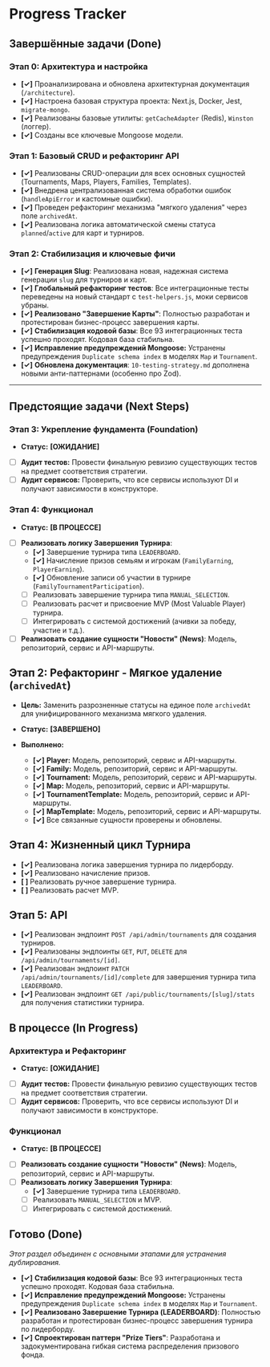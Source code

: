 # Progress Tracker

## Завершённые задачи (Done)

### Этап 0: Архитектура и настройка
- **[✓]** Проанализирована и обновлена архитектурная документация (`/architecture`).
- **[✓]** Настроена базовая структура проекта: Next.js, Docker, Jest, `migrate-mongo`.
- **[✓]** Реализованы базовые утилиты: `getCacheAdapter` (Redis), `Winston` (логгер).
- **[✓]** Созданы все ключевые Mongoose модели.

### Этап 1: Базовый CRUD и рефакторинг API
- **[✓]** Реализованы CRUD-операции для всех основных сущностей (Tournaments, Maps, Players, Families, Templates).
- **[✓]** Внедрена централизованная система обработки ошибок (`handleApiError` и кастомные ошибки).
- **[✓]** Проведен рефакторинг механизма "мягкого удаления" через поле `archivedAt`.
- **[✓]** Реализована логика автоматической смены статуса `planned`/`active` для карт и турниров.

### Этап 2: Стабилизация и ключевые фичи
- **[✓]** **Генерация Slug**: Реализована новая, надежная система генерации `slug` для турниров и карт.
- **[✓]** **Глобальный рефакторинг тестов**: Все интеграционные тесты переведены на новый стандарт с `test-helpers.js`, моки сервисов убраны.
- **[✓]** **Реализовано "Завершение Карты"**: Полностью разработан и протестирован бизнес-процесс завершения карты.
- **[✓]** **Стабилизация кодовой базы**: Все 93 интеграционных теста успешно проходят. Кодовая база стабильна.
- **[✓]** **Исправление предупреждений Mongoose:** Устранены предупреждения `Duplicate schema index` в моделях `Map` и `Tournament`.
- **[✓]** **Обновлена документация**: `10-testing-strategy.md` дополнена новыми анти-паттернами (особенно про Zod).

---

## Предстоящие задачи (Next Steps)

### Этап 3: Укрепление фундамента (Foundation)
- **Статус:** **[ОЖИДАНИЕ]**
- [ ] **Аудит тестов:** Провести финальную ревизию существующих тестов на предмет соответствия стратегии.
- [ ] **Аудит сервисов:** Проверить, что все сервисы используют DI и получают зависимости в конструкторе.

### Этап 4: Функционал
- **Статус:** **[В ПРОЦЕССЕ]**
- [ ] **Реализовать логику Завершения Турнира**:
    - **[✓]** Завершение турнира типа `LEADERBOARD`.
    - **[✓]** Начисление призов семьям и игрокам (`FamilyEarning`, `PlayerEarning`).
    - **[✓]** Обновление записи об участии в турнире (`FamilyTournamentParticipation`).
    - [ ] Реализовать завершение турнира типа `MANUAL_SELECTION`.
    - [ ] Реализовать расчет и присвоение MVP (Most Valuable Player) турнира.
    - [ ] Интегрировать с системой достижений (ачивки за победу, участие и т.д.).
- [ ] **Реализовать создание сущности "Новости" (News)**: Модель, репозиторий, сервис и API-маршруты.

## Этап 2: Рефакторинг - Мягкое удаление (`archivedAt`)

- **Цель:** Заменить разрозненные статусы на единое поле `archivedAt` для унифицированного механизма мягкого удаления.
- **Статус:** **[ЗАВЕРШЕНО]**

- **Выполнено:**
  - **[✓]** **Player:** Модель, репозиторий, сервис и API-маршруты.
  - **[✓]** **Family:** Модель, репозиторий, сервис и API-маршруты.
  - **[✓]** **Tournament:** Модель, репозиторий, сервис и API-маршруты.
  - **[✓]** **Map:** Модель, репозиторий, сервис и API-маршруты.
  - **[✓]** **TournamentTemplate:** Модель, репозиторий, сервис и API-маршруты.
  - **[✓]** **MapTemplate:** Модель, репозиторий, сервис и API-маршруты.
  - **[✓]** Все связанные сущности проверены и обновлены.

## Этап 4: Жизненный цикл Турнира

- **[✓]** Реализована логика завершения турнира по лидерборду.
- **[✓]** Реализовано начисление призов.
- **[ ]** Реализовать ручное завершение турнира.
- **[ ]** Реализовать расчет MVP.

## Этап 5: API

- **[✓]** Реализован эндпоинт `POST /api/admin/tournaments` для создания турниров.
- **[✓]** Реализованы эндпоинты `GET`, `PUT`, `DELETE` для `/api/admin/tournaments/[id]`.
- **[✓]** Реализован эндпоинт `PATCH /api/admin/tournaments/[id]/complete` для завершения турнира типа `LEADERBOARD`.
- **[✓]** Реализован эндпоинт `GET /api/public/tournaments/[slug]/stats` для получения статистики турнира.

## В процессе (In Progress)

### Архитектура и Рефакторинг
- **Статус:** **[ОЖИДАНИЕ]**
- [ ] **Аудит тестов:** Провести финальную ревизию существующих тестов на предмет соответствия стратегии.
- [ ] **Аудит сервисов:** Проверить, что все сервисы используют DI и получают зависимости в конструкторе.

### Функционал
- **Статус:** **[В ПРОЦЕССЕ]**
- [ ] **Реализовать создание сущности "Новости" (News)**: Модель, репозиторий, сервис и API-маршруты.
- [ ] **Реализовать логику Завершения Турнира**: 
    - **[✓]** Завершение турнира типа `LEADERBOARD`.
    - [ ] Реализовать `MANUAL_SELECTION` и MVP.
    - [ ] Интегрировать с системой достижений.

## Готово (Done)
*Этот раздел объединен с основными этапами для устранения дублирования.*

- **[✓]** **Стабилизация кодовой базы**: Все 93 интеграционных теста успешно проходят. Кодовая база стабильна.
- **[✓]** **Исправление предупреждений Mongoose:** Устранены предупреждения `Duplicate schema index` в моделях `Map` и `Tournament`. 
- **[✓]** **Реализовано Завершение Турнира (LEADERBOARD)**: Полностью разработан и протестирован бизнес-процесс завершения турнира по лидерборду.
- **[✓]** **Спроектирован паттерн "Prize Tiers"**: Разработана и задокументирована гибкая система распределения призового фонда. 